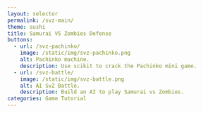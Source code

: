```yaml
---
layout: selector
permalink: /svz-main/
theme: sushi
title: Samurai VS Zombies Defense
buttons:
  - url: /svz-pachinko/
    image: /static/img/svz-pachinko.png
    alt: Pachinko machine.
    description: Use scikit to crack the Pachinko mini game.
  - url: /svz-battle/
    image: /static/img/svz-battle.png
    alt: AI SvZ Battle.
    description: Build an AI to play Samurai vs Zombies.
categories: Game Tutorial
---
```

